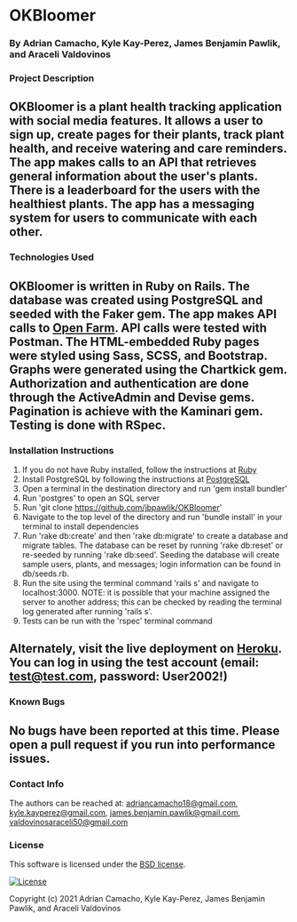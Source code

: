 # OKBloomer

### By Adrian Camacho, Kyle Kay-Perez, James Benjamin Pawlik, and Araceli Valdovinos

### Project Description

OKBloomer is a plant health tracking application with social media features. It allows a user to sign up, create pages for their plants, track plant health, and receive watering and care reminders. The app makes calls to an API that retrieves general information about the user's plants. There is a leaderboard for the users with the healthiest plants. The app has a messaging system for users to communicate with each other.
---
### Technologies Used
OKBloomer is written in Ruby on Rails. The database was created using PostgreSQL and seeded with the Faker gem. The app makes API calls to [Open Farm](http://openfarm.css). API calls were tested with Postman. The HTML-embedded Ruby pages were styled using Sass, SCSS, and Bootstrap. Graphs were generated using the Chartkick gem. Authorization and authentication are done through the ActiveAdmin and Devise gems. Pagination is achieve with the Kaminari gem. Testing is done with RSpec.
---
### Installation Instructions
1. If you do not have Ruby installed, follow the instructions at [Ruby](https://www.ruby-lang.org/en/)
2. Install PostgreSQL by following the instructions at [PostgreSQL](https://www.postgresql.org/download/)
3. Open a terminal in the destination directory and run 'gem install bundler'
4. Run 'postgres' to open an SQL server
5. Run 'git clone https://github.com/jbpawlik/OKBloomer'
6. Navigate to the top level of the directory and run 'bundle install' in your terminal to install dependencies
7. Run 'rake db:create' and then 'rake db:migrate' to create a database and migrate tables. The database can be reset by running 'rake db:reset' or re-seeded by running 'rake db:seed'. Seeding the database will create sample users, plants, and messages; login information can be found in db/seeds.rb. 
8. Run the site using the terminal command 'rails s' and navigate to localhost:3000. NOTE: it is possible that your machine assigned the server to another address; this can be checked by reading the terminal log generated after running 'rails s'.
9. Tests can be run with the 'rspec' terminal command

Alternately, visit the live deployment on [Heroku](http://okbloomer.herokuapp.com). You can log in using the test account (email: test@test.com, password: User2002!)
---
### Known Bugs
No bugs have been reported at this time. Please open a pull request if you run into performance issues.
---
### Contact Info

The authors can be reached at: <adriancamacho18@gmail.com>, <kyle.kayperez@gmail.com>, <james.benjamin.pawlik@gmail.com>, <valdovinosaraceli50@gmail.com>

### __License__
This software is licensed under the [BSD license](license.txt).

[![License](https://img.shields.io/badge/License-BSD%202--Clause-orange.svg)](https://opensource.org/licenses/BSD-2-Clause)

Copyright (c) 2021 Adrian Camacho, Kyle Kay-Perez, James Benjamin Pawlik, and Araceli Valdovinos

